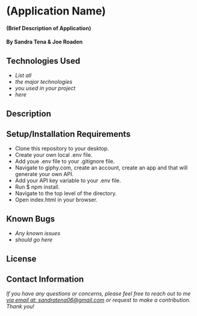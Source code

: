 # (Application Name)

#### (Brief Description of Application)

#### By Sandra Tena & Joe Roaden

## Technologies Used

* _List all_
* _the major technologies_
* _you used in your project_
* _here_

## Description

## Setup/Installation Requirements

* Clone this repository to your desktop.
* Create your own local .env file.
* Add youe .env file to your .gitignore file.
* Navigate to giphy.com, create an account, create an app and that will generate your own API.
* Add your API key variable to your .env file.
* Run $ npm install.
* Navigate to the top level of the directory.
* Open index.html in your browser.


## Known Bugs

* _Any known issues_
* _should go here_

## License

## Contact Information
_If you have any questions or concerns, please feel free to reach out to me [via email at: sandratena06@gmail.com](mailto:sandratena06@gmail.com) or request to make a contribution. Thank you!_ 